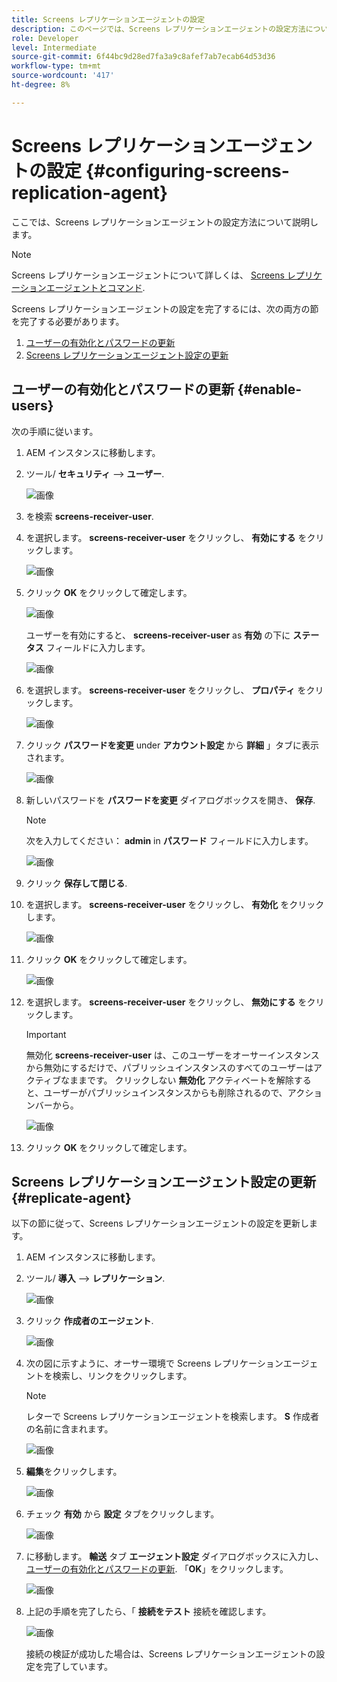 ```yaml
---
title: Screens レプリケーションエージェントの設定
description: このページでは、Screens レプリケーションエージェントの設定方法について説明します。
role: Developer
level: Intermediate
source-git-commit: 6f44bc9d28ed7fa3a9c8afef7ab7ecab64d53d36
workflow-type: tm+mt
source-wordcount: '417'
ht-degree: 8%

---
```



# Screens レプリケーションエージェントの設定 {#configuring-screens-replication-agent}

ここでは、Screens レプリケーションエージェントの設定方法について説明します。

>[!NOTE]
>Screens レプリケーションエージェントについて詳しくは、 [Screens レプリケーションエージェントとコマンド](https://experienceleague.adobe.com/docs/experience-manager-screens/user-guide/administering/author-publish/author-publish-architecture-overview.html?lang=en#screens-replication-agents-and-commands).

Screens レプリケーションエージェントの設定を完了するには、次の両方の節を完了する必要があります。

1. [ユーザーの有効化とパスワードの更新](#enable-users)
1. [Screens レプリケーションエージェント設定の更新](#replicate-agent)

## ユーザーの有効化とパスワードの更新 {#enable-users}

次の手順に従います。

1. AEM インスタンスに移動します。

1. ツール/ **セキュリティ** —> **ユーザー**.

   ![画像](/help/user-guide/assets/screens-replication/screens-replication1.png)

1. を検索 **screens-receiver-user**.

1. を選択します。 **screens-receiver-user** をクリックし、 **有効にする** をクリックします。

   ![画像](/help/user-guide/assets/screens-replication/screens-replication2.png)

1. クリック **OK** をクリックして確定します。

   ![画像](/help/user-guide/assets/screens-replication/screens-replication3.png)

   ユーザーを有効にすると、 **screens-receiver-user** as **有効** の下に **ステータス** フィールドに入力します。

   ![画像](/help/user-guide/assets/screens-replication/screens-replication4.png)

1. を選択します。 **screens-receiver-user** をクリックし、 **プロパティ** をクリックします。

   ![画像](/help/user-guide/assets/screens-replication/screens-replication5.png)

1. クリック **パスワードを変更** under **アカウント設定** から **詳細** 」タブに表示されます。

   ![画像](/help/user-guide/assets/screens-replication/screens-replication6.png)

1. 新しいパスワードを **パスワードを変更** ダイアログボックスを開き、 **保存**.

   >[!NOTE]
   >次を入力してください： **admin** in **パスワード** フィールドに入力します。

   ![画像](/help/user-guide/assets/screens-replication/screens-replication7.png)

1. クリック **保存して閉じる**.

1. を選択します。 **screens-receiver-user** をクリックし、 **有効化** をクリックします。

   ![画像](/help/user-guide/assets/screens-replication/screens-replication8.png)

1. クリック **OK** をクリックして確定します。

   ![画像](/help/user-guide/assets/screens-replication/screens-replication9.png)

1. を選択します。 **screens-receiver-user** をクリックし、 **無効にする** をクリックします。

   >[!IMPORTANT]
   > 無効化 **screens-receiver-user** は、このユーザーをオーサーインスタンスから無効にするだけで、パブリッシュインスタンスのすべてのユーザーはアクティブなままです。 クリックしない **無効化** アクティベートを解除すると、ユーザーがパブリッシュインスタンスからも削除されるので、アクションバーから。

   ![画像](/help/user-guide/assets/screens-replication/screens-replication10.png)

1. クリック **OK** をクリックして確定します。

## Screens レプリケーションエージェント設定の更新 {#replicate-agent}

以下の節に従って、Screens レプリケーションエージェントの設定を更新します。

1. AEM インスタンスに移動します。

1. ツール/ **導入** —> **レプリケーション**.

   ![画像](/help/user-guide/assets/screens-replication/screens-replication1a.png)

1. クリック **作成者のエージェント**.

   ![画像](/help/user-guide/assets/screens-replication/screens-replication1b.png)

1. 次の図に示すように、オーサー環境で Screens レプリケーションエージェントを検索し、リンクをクリックします。

   >[!NOTE]
   >レターで Screens レプリケーションエージェントを検索します。 **S** 作成者の名前に含まれます。

   ![画像](/help/user-guide/assets/screens-replication/screens-replication1c.png)

1. **編集**&#x200B;をクリックします。

   ![画像](/help/user-guide/assets/screens-replication/screens-replication1d.png)

1. チェック **有効** から **設定** タブをクリックします。

   ![画像](/help/user-guide/assets/screens-replication/screens-replication1e.png)

1. に移動します。 **輸送** タブ **エージェント設定** ダイアログボックスに入力し、 [ユーザーの有効化とパスワードの更新](#enable-users). 「**OK**」をクリックします。

   ![画像](/help/user-guide/assets/screens-replication/screens-replication1f.png)

1. 上記の手順を完了したら、「 **接続をテスト** 接続を確認します。

   ![画像](/help/user-guide/assets/screens-replication/screens-replication1g.png)

   接続の検証が成功した場合は、Screens レプリケーションエージェントの設定を完了しています。